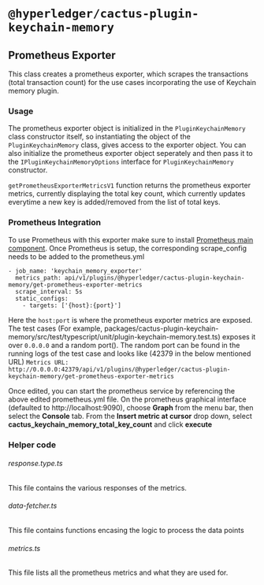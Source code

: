 # `@hyperledger/cactus-plugin-keychain-memory`

## Prometheus Exporter

This class creates a prometheus exporter, which scrapes the transactions (total transaction count) for the use cases incorporating the use of Keychain memory plugin.


### Usage
The prometheus exporter object is initialized in the `PluginKeychainMemory` class constructor itself, so instantiating the object of the `PluginKeychainMemory` class, gives access to the exporter object.
You can also initialize the prometheus exporter object seperately and then pass it to the `IPluginKeychainMemoryOptions` interface for `PluginKeychainMemory` constructor.

`getPrometheusExporterMetricsV1` function returns the prometheus exporter metrics, currently displaying the total key count, which currently updates everytime a new key is added/removed from the list of total keys.

### Prometheus Integration
To use Prometheus with this exporter make sure to install [Prometheus main component](https://prometheus.io/download/).
Once Prometheus is setup, the corresponding scrape_config needs to be added to the prometheus.yml

```(yaml)
- job_name: 'keychain_memory_exporter'
  metrics_path: api/v1/plugins/@hyperledger/cactus-plugin-keychain-memory/get-prometheus-exporter-metrics
  scrape_interval: 5s
  static_configs:
    - targets: ['{host}:{port}']
```

Here the `host:port` is where the prometheus exporter metrics are exposed. The test cases (For example, packages/cactus-plugin-keychain-memory/src/test/typescript/unit/plugin-keychain-memory.test.ts) exposes it over `0.0.0.0` and a random port(). The random port can be found in the running logs of the test case and looks like (42379 in the below mentioned URL)
`Metrics URL: http://0.0.0.0:42379/api/v1/plugins/@hyperledger/cactus-plugin-keychain-memory/get-prometheus-exporter-metrics`

Once edited, you can start the prometheus service by referencing the above edited prometheus.yml file.
On the prometheus graphical interface (defaulted to http://localhost:9090), choose **Graph** from the menu bar, then select the **Console** tab. From the **Insert metric at cursor** drop down, select **cactus_keychain_memory_total_key_count** and click **execute**

### Helper code

###### response.type.ts
This file contains the various responses of the metrics.

###### data-fetcher.ts
This file contains functions encasing the logic to process the data points

###### metrics.ts
This file lists all the prometheus metrics and what they are used for.
